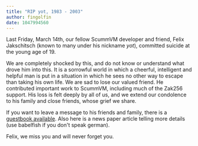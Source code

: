 ```yaml
---
title: "RIP yot, 1983 - 2003"
author: fingolfin
date: 1047994560
---
```


Last Friday, March 14th, our fellow ScummVM developer and friend, Felix Jakschitsch (known to many under his nickname *yot*), committed suicide at the young age of 19.

We are completely shocked by this, and do not know or understand what drove him into this. It is a sorrowful world in which a cheerful, intelligent and helpful man is put in a situation in which he sees no other way to escape than taking his own life. We are sad to lose our valued friend. He contributed important work to ScummVM, including much of the Zak256 support. His loss is felt deeply by all of us, and we extend our condolence to his family and close friends, whose grief we share.

If you want to leave a message to his friends and family, there is a [guestbook available](http://www.cbg2003.de/). Also here is a news paper article telling more details (use babelfish if you don't speak german).

Felix, we miss you and will never forget you.
